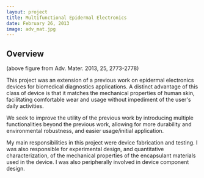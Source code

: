 ```yaml
---
layout: project
title: Multifunctional Epidermal Electronics
date: February 26, 2013
image: adv_mat.jpg
---
```


## Overview

(above figure from Adv. Mater. 2013, 25, 2773-2778)

This project was an extension of a previous work on epidermal electronics
devices for biomedical diagnostics applications. A distinct advantage
of this class of device is that it matches the mechanical properties of
human skin, facilitating comfortable wear and usage without impediment
of the user's daily activities.

We seek to improve the utility of the previous work by introducing
multiple functionalities beyond the previous work, allowing for more
durability and environmental robustness, and easier usage/initial
application.

My main responsibilities in this project were device fabrication and testing.
I was also responsible for experimental design, and quantitative characterization, of the mechanical properties of the encapsulant materials
used in the device. I was also peripherally involved in device component
design.
